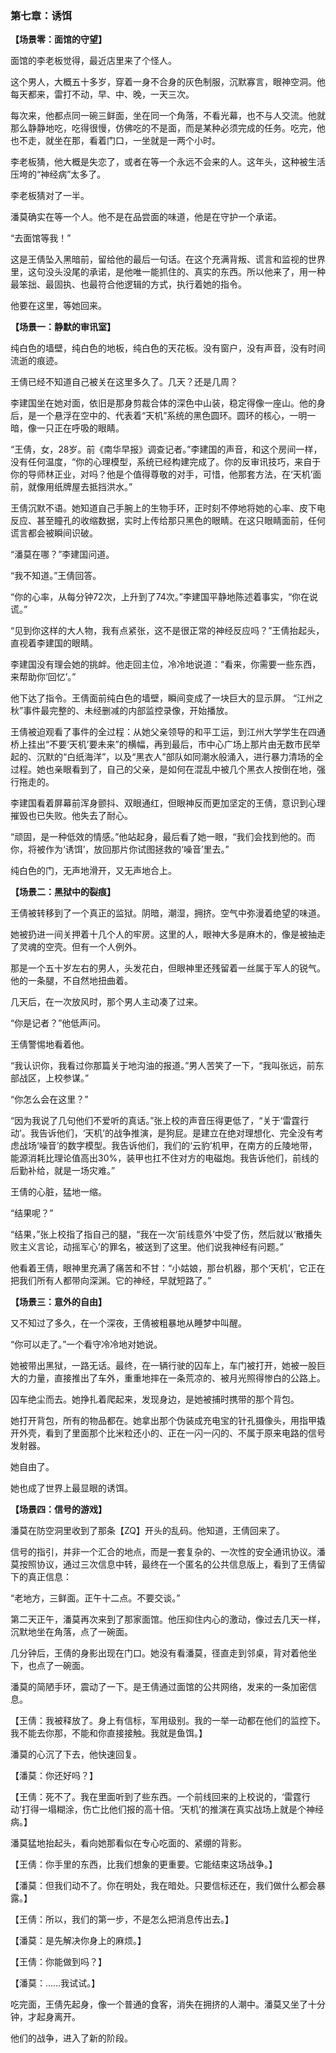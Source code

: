 ### **第七章：诱饵**

**【场景零：面馆的守望】**

面馆的李老板觉得，最近店里来了个怪人。

这个男人，大概五十多岁，穿着一身不合身的灰色制服，沉默寡言，眼神空洞。他每天都来，雷打不动，早、中、晚，一天三次。

每次来，他都点同一碗三鲜面，坐在同一个角落，不看光幕，也不与人交流。他就那么静静地吃，吃得很慢，仿佛吃的不是面，而是某种必须完成的任务。吃完，他也不走，就坐在那，看着门口，一坐就是一两个小时。

李老板猜，他大概是失恋了，或者在等一个永远不会来的人。这年头，这种被生活压垮的“神经病”太多了。

李老板猜对了一半。

潘莫确实在等一个人。他不是在品尝面的味道，他是在守护一个承诺。

“去面馆等我！”

这是王倩坠入黑暗前，留给他的最后一句话。在这个充满背叛、谎言和监视的世界里，这句没头没尾的承诺，是他唯一能抓住的、真实的东西。所以他来了，用一种最笨拙、最固执、也最符合他逻辑的方式，执行着她的指令。

他要在这里，等她回来。

**【场景一：静默的审讯室】**

纯白色的墙壁，纯白色的地板，纯白色的天花板。没有窗户，没有声音，没有时间流逝的痕迹。

王倩已经不知道自己被关在这里多久了。几天？还是几周？

李建国坐在她对面，依旧是那身剪裁合体的深色中山装，稳定得像一座山。他的身后，是一个悬浮在空中的、代表着“天机”系统的黑色圆环。圆环的核心，一明一暗，像一只正在呼吸的眼睛。

“王倩，女，28岁。前《南华早报》调查记者。”李建国的声音，和这个房间一样，没有任何温度，“你的心理模型，系统已经构建完成了。你的反审讯技巧，来自于你的导师林正业，对吗？他是个值得尊敬的对手，可惜，他那套方法，在‘天机’面前，就像用纸牌屋去抵挡洪水。”

王倩沉默不语。她知道自己手腕上的生物手环，正时刻不停地将她的心率、皮下电反应、甚至瞳孔的收缩数据，实时上传给那只黑色的眼睛。在这只眼睛面前，任何谎言都会被瞬间识破。

“潘莫在哪？”李建国问道。

“我不知道。”王倩回答。

“你的心率，从每分钟72次，上升到了74次。”李建国平静地陈述着事实，“你在说谎。”

“见到你这样的大人物，我有点紧张，这不是很正常的神经反应吗？”王倩抬起头，直视着李建国的眼睛。

李建国没有理会她的挑衅。他走回主位，冷冷地说道：“看来，你需要一些东西，来帮助你‘回忆’。”

他下达了指令。王倩面前纯白色的墙壁，瞬间变成了一块巨大的显示屏。
“江州之秋”事件最完整的、未经删减的内部监控录像，开始播放。

王倩被迫观看了事件的全过程：从她父亲领导的和平工运，到江州大学学生在四通桥上挂出“不要‘天机’要未来”的横幅，再到最后，市中心广场上那片由无数市民举起的、沉默的“白纸海洋”，以及“黑衣人”部队如同潮水般涌入，进行暴力清场的全过程。她也亲眼看到了，自己的父亲，是如何在混乱中被几个黑衣人按倒在地，强行拖走的。

李建国看着屏幕前浑身颤抖、双眼通红，但眼神反而更加坚定的王倩，意识到心理摧毁也已失败。他失去了耐心。

“顽固，是一种低效的情感。”他站起身，最后看了她一眼，“我们会找到他的。而你，将被作为‘诱饵’，放回那片你试图拯救的‘噪音’里去。”

纯白色的门，无声地滑开，又无声地合上。

**【场景二：黑狱中的裂痕】**

王倩被转移到了一个真正的监狱。阴暗，潮湿，拥挤。空气中弥漫着绝望的味道。

她被扔进一间关押着十几个人的牢房。这里的人，眼神大多是麻木的，像是被抽走了灵魂的空壳。但有一个人例外。

那是一个五十岁左右的男人，头发花白，但眼神里还残留着一丝属于军人的锐气。他的一条腿，不自然地扭曲着。

几天后，在一次放风时，那个男人主动凑了过来。

“你是记者？”他低声问。

王倩警惕地看着他。

“我认识你，我看过你那篇关于地沟油的报道。”男人苦笑了一下，“我叫张远，前东部战区，上校参谋。”

“你怎么会在这里？”

“因为我说了几句他们不爱听的真话。”张上校的声音压得更低了，“关于‘雷霆行动’。我告诉他们，‘天机’的战争推演，是狗屁。是建立在绝对理想化、完全没有考虑战场‘噪音’的数字模型。我告诉他们，我们的‘云豹’机甲，在南方的丘陵地带，能源消耗比理论值高出30%，装甲也扛不住对方的电磁炮。我告诉他们，前线的后勤补给，就是一场灾难。”

王倩的心脏，猛地一缩。

“结果呢？”

“结果，”张上校指了指自己的腿，“我在一次‘前线意外’中受了伤，然后就以‘散播失败主义言论，动摇军心’的罪名，被送到了这里。他们说我神经有问题。”

他看着王倩，眼神里充满了痛苦和不甘：“小姑娘，那台机器，那个‘天机’，它正在把我们所有人都带向深渊。它的神经，早就短路了。”

**【场景三：意外的自由】**

又不知过了多久，在一个深夜，王倩被粗暴地从睡梦中叫醒。

“你可以走了。”一个看守冷冷地对她说。

她被带出黑狱，一路无话。最终，在一辆行驶的囚车上，车门被打开，她被一股巨大的力量，直接推出了车外，重重地摔在一条荒凉的、被月光照得惨白的公路上。

囚车绝尘而去。她挣扎着爬起来，发现身边，是她被捕时携带的那个背包。

她打开背包，所有的物品都在。她拿出那个伪装成充电宝的针孔摄像头，用指甲撬开外壳，看到了里面那个比米粒还小的、正在一闪一闪的、不属于原来电路的信号发射器。

她自由了。

她也成了世界上最显眼的诱饵。

**【场景四：信号的游戏】**

潘莫在防空洞里收到了那条【ZQ】开头的乱码。他知道，王倩回来了。

信号的指引，并非一个汇合的地点，而是一套复杂的、一次性的安全通讯协议。潘莫按照协议，通过三次信息中转，最终在一个匿名的公共信息版上，看到了王倩留下的真正信息：

“老地方，三鲜面。正午十二点。不要交谈。”

第二天正午，潘莫再次来到了那家面馆。他压抑住内心的激动，像过去几天一样，沉默地坐在角落，点了一碗面。

几分钟后，王倩的身影出现在门口。她没有看潘莫，径直走到邻桌，背对着他坐下，也点了一碗面。

潘莫的简陋手环，震动了一下。是王倩通过面馆的公共网络，发来的一条加密信息。

【王倩：我被释放了。身上有信标，军用级别。我的一举一动都在他们的监控下。我不能去你那，不能和你直接接触。我就是鱼饵。】

潘莫的心沉了下去，他快速回复。

【潘莫：你还好吗？】

【王倩：死不了。我在里面听到了些东西。一个前线回来的上校说的，‘雷霆行动’打得一塌糊涂，伤亡比他们报的高十倍。‘天机’的推演在真实战场上就是个神经病。】

潘莫猛地抬起头，看向她那看似在专心吃面的、紧绷的背影。

【王倩：你手里的东西，比我们想象的更重要。它能结束这场战争。】

【潘莫：但我们动不了。你在明处，我在暗处。只要信标还在，我们做什么都会暴露。】

【王倩：所以，我们的第一步，不是怎么把消息传出去。】

【潘莫：是先解决你身上的麻烦。】

【王倩：你能做到吗？】

【潘莫：……我试试。】

吃完面，王倩先起身，像一个普通的食客，消失在拥挤的人潮中。潘莫又坐了十分钟，才起身离开。

他们的战争，进入了新的阶段。